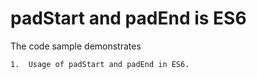# padStart and padEnd is ES6

The code sample demonstrates 
	
	1.  Usage of padStart and padEnd in ES6. 